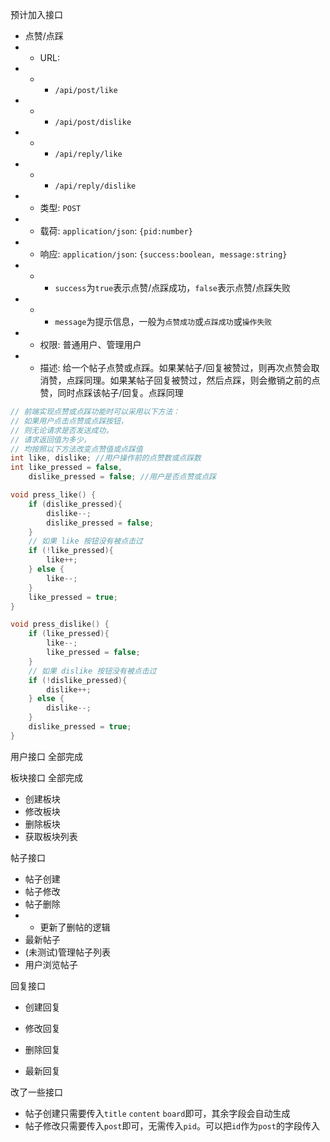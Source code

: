 预计加入接口
- 点赞/点踩
- - URL: 
- - - `/api/post/like`
- - - `/api/post/dislike`
- - - `/api/reply/like`
- - - `/api/reply/dislike`
- - 类型: `POST`
- - 载荷: `application/json`: `{pid:number}`
- - 响应: `application/json`: `{success:boolean, message:string}`
- - - `success`为`true`表示点赞/点踩成功，`false`表示点赞/点踩失败
- - - `message`为提示信息，一般为`点赞成功`或`点踩成功`或`操作失败`
- - 权限: 普通用户、管理用户
- - 描述: 给一个帖子点赞或点踩。如果某帖子/回复被赞过，则再次点赞会取消赞，点踩同理。如果某帖子回复被赞过，然后点踩，则会撤销之前的点赞，同时点踩该帖子/回复。点踩同理

```cpp
// 前端实现点赞或点踩功能时可以采用以下方法：
// 如果用户点击点赞或点踩按钮，
// 则无论请求是否发送成功，
// 请求返回值为多少，
// 均按照以下方法改变点赞值或点踩值
int like, dislike; //用户操作前的点赞数或点踩数
int like_pressed = false,
    dislike_pressed = false; //用户是否点赞或点踩

void press_like() {
    if (dislike_pressed){
        dislike--;
        dislike_pressed = false;
    }
    // 如果 like 按钮没有被点击过
    if (!like_pressed){
        like++;
    } else {
        like--;
    }
    like_pressed = true;
}

void press_dislike() {
    if (like_pressed){
        like--;
        like_pressed = false;
    }
    // 如果 dislike 按钮没有被点击过
    if (!dislike_pressed){
        dislike++;
    } else {
        dislike--;
    }
    dislike_pressed = true;
}


```

用户接口 全部完成

板块接口 全部完成
- 创建板块
- 修改板块
- 删除板块
- 获取板块列表

帖子接口 
- 帖子创建
- 帖子修改
- 帖子删除
- - 更新了删帖的逻辑
- 最新帖子
- (未测试)管理帖子列表
- 用户浏览帖子

回复接口
- 创建回复
- 修改回复
- 删除回复

- 最新回复

改了一些接口
- 帖子创建只需要传入`title` `content` `board`即可，其余字段会自动生成
- 帖子修改只需要传入`post`即可，无需传入`pid`。可以把`id`作为`post`的字段传入